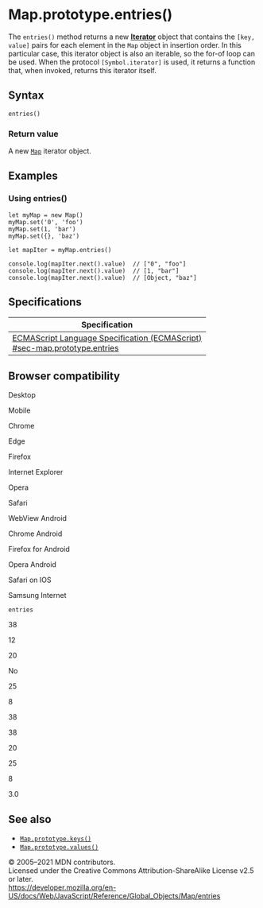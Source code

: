 Map.prototype.entries()
=======================

The `entries()` method returns a new **[Iterator](https://developer.mozilla.org/en-US/docs/Web/JavaScript/Guide/Iterators_and_Generators)** object that contains the `[key, value]` pairs for each element in the `Map` object in insertion order. In this particular case, this iterator object is also an iterable, so the for-of loop can be used. When the protocol `[Symbol.iterator]` is used, it returns a function that, when invoked, returns this iterator itself.

Syntax
------

    entries()

### Return value

A new [`Map`](../map) iterator object.

Examples
--------

### Using entries()

    let myMap = new Map()
    myMap.set('0', 'foo')
    myMap.set(1, 'bar')
    myMap.set({}, 'baz')

    let mapIter = myMap.entries()

    console.log(mapIter.next().value)  // ["0", "foo"]
    console.log(mapIter.next().value)  // [1, "bar"]
    console.log(mapIter.next().value)  // [Object, "baz"]

Specifications
--------------

<table><thead><tr class="header"><th>Specification</th></tr></thead><tbody><tr class="odd"><td><a href="https://tc39.es/ecma262/#sec-map.prototype.entries">ECMAScript Language Specification (ECMAScript)<br />
<span class="small">#sec-map.prototype.entries</span></a></td></tr></tbody></table>

Browser compatibility
---------------------

Desktop

Mobile

Chrome

Edge

Firefox

Internet Explorer

Opera

Safari

WebView Android

Chrome Android

Firefox for Android

Opera Android

Safari on IOS

Samsung Internet

`entries`

38

12

20

No

25

8

38

38

20

25

8

3.0

See also
--------

-   [`Map.prototype.keys()`](keys)
-   [`Map.prototype.values()`](values)

© 2005–2021 MDN contributors.  
Licensed under the Creative Commons Attribution-ShareAlike License v2.5 or later.  
<a href="https://developer.mozilla.org/en-US/docs/Web/JavaScript/Reference/Global_Objects/Map/entries" class="_attribution-link">https://developer.mozilla.org/en-US/docs/Web/JavaScript/Reference/Global_Objects/Map/entries</a>
